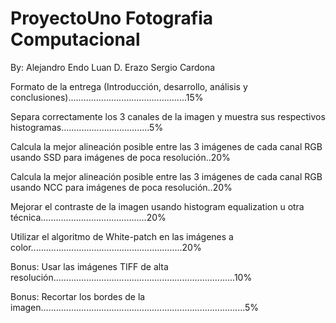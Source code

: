 # ProyectoUno Fotografia Computacional

By:
Alejandro Endo
Luan D. Erazo
Sergio Cardona

Formato de la entrega (Introducción, desarrollo, análisis y conclusiones)...............................................15%

Separa correctamente los 3 canales de la imagen y muestra sus respectivos histogramas...................................5%

Calcula la mejor alineación posible entre las 3 imágenes de cada canal RGB usando SSD para imágenes de poca resolución..20%

Calcula la mejor alineación posible entre las 3 imágenes de cada canal RGB usando NCC para imágenes de poca resolución..20%

Mejorar el contraste de la imagen usando histogram equalization u otra técnica..........................................20%

Utilizar el algoritmo de White-patch en las imágenes a color............................................................20%

Bonus: Usar las imágenes TIFF de alta resolución........................................................................10%

Bonus: Recortar los bordes de la imagen.................................................................................5%

